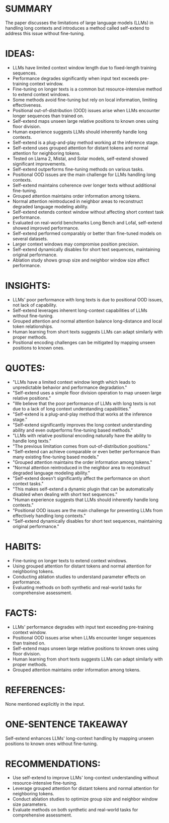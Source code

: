 # SUMMARY
The paper discusses the limitations of large language models (LLMs) in handling long contexts and introduces a method called self-extend to address this issue without fine-tuning.

# IDEAS:
- LLMs have limited context window length due to fixed-length training sequences.
- Performance degrades significantly when input text exceeds pre-training context window.
- Fine-tuning on longer texts is a common but resource-intensive method to extend context windows.
- Some methods avoid fine-tuning but rely on local information, limiting effectiveness.
- Positional out-of-distribution (OOD) issues arise when LLMs encounter longer sequences than trained on.
- Self-extend maps unseen large relative positions to known ones using floor division.
- Human experience suggests LLMs should inherently handle long contexts.
- Self-extend is a plug-and-play method working at the inference stage.
- Self-extend uses grouped attention for distant tokens and normal attention for neighboring tokens.
- Tested on Llama 2, Mistal, and Solar models, self-extend showed significant improvements.
- Self-extend outperforms fine-tuning methods on various tasks.
- Positional OOD issues are the main challenge for LLMs handling long contexts.
- Self-extend maintains coherence over longer texts without additional fine-tuning.
- Grouped attention maintains order information among tokens.
- Normal attention reintroduced in neighbor areas to reconstruct degraded language modeling ability.
- Self-extend extends context window without affecting short context task performance.
- Evaluated on real-world benchmarks Long Bench and Lofal, self-extend showed improved performance.
- Self-extend performed comparably or better than fine-tuned models on several datasets.
- Larger context windows may compromise position precision.
- Self-extend dynamically disables for short text sequences, maintaining original performance.
- Ablation study shows group size and neighbor window size affect performance.

# INSIGHTS:
- LLMs' poor performance with long texts is due to positional OOD issues, not lack of capability.
- Self-extend leverages inherent long-context capabilities of LLMs without fine-tuning.
- Grouped attention and normal attention balance long-distance and local token relationships.
- Human learning from short texts suggests LLMs can adapt similarly with proper methods.
- Positional encoding challenges can be mitigated by mapping unseen positions to known ones.

# QUOTES:
- "LLMs have a limited context window length which leads to unpredictable behavior and performance degradation."
- "Self-extend uses a simple floor division operation to map unseen large relative positions."
- "We believe that the poor performance of LLMs with long texts is not due to a lack of long context understanding capabilities."
- "Self-extend is a plug-and-play method that works at the inference stage."
- "Self-extend significantly improves the long context understanding ability and even outperforms fine-tuning based methods."
- "LLMs with relative positional encoding naturally have the ability to handle long texts."
- "The previous limitation comes from out-of-distribution positions."
- "Self-extend can achieve comparable or even better performance than many existing fine-tuning based models."
- "Grouped attention maintains the order information among tokens."
- "Normal attention reintroduced in the neighbor area to reconstruct degraded language modeling ability."
- "Self-extend doesn't significantly affect the performance on short context tasks."
- "This makes self-extend a dynamic plugin that can be automatically disabled when dealing with short text sequences."
- "Human experience suggests that LLMs should inherently handle long contexts."
- "Positional OOD issues are the main challenge for preventing LLMs from effectively handling long contexts."
- "Self-extend dynamically disables for short text sequences, maintaining original performance."

# HABITS:
- Fine-tuning on longer texts to extend context windows.
- Using grouped attention for distant tokens and normal attention for neighboring tokens.
- Conducting ablation studies to understand parameter effects on performance.
- Evaluating methods on both synthetic and real-world tasks for comprehensive assessment.

# FACTS:
- LLMs' performance degrades with input text exceeding pre-training context window.
- Positional OOD issues arise when LLMs encounter longer sequences than trained on.
- Self-extend maps unseen large relative positions to known ones using floor division.
- Human learning from short texts suggests LLMs can adapt similarly with proper methods.
- Grouped attention maintains order information among tokens.

# REFERENCES:
None mentioned explicitly in the input.

# ONE-SENTENCE TAKEAWAY
Self-extend enhances LLMs' long-context handling by mapping unseen positions to known ones without fine-tuning.

# RECOMMENDATIONS:
- Use self-extend to improve LLMs' long-context understanding without resource-intensive fine-tuning.
- Leverage grouped attention for distant tokens and normal attention for neighboring tokens.
- Conduct ablation studies to optimize group size and neighbor window size parameters.
- Evaluate methods on both synthetic and real-world tasks for comprehensive assessment.
